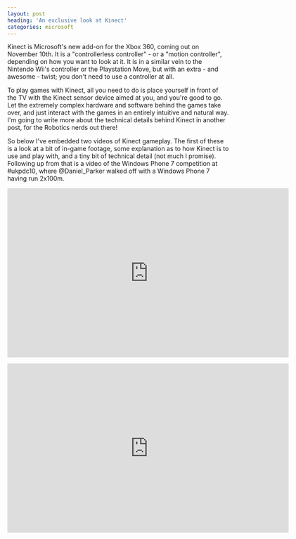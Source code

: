 ```yaml
---
layout: post
heading: 'An exclusive look at Kinect'
categories: microsoft
---
```


Kinect is Microsoft's new add-on for the Xbox 360, coming out on November 10th. It is a "controllerless controller" - or a "motion controller", depending on how you want to look at it. It is in a similar vein to the Nintendo Wii's controller or the Playstation Move, but with an extra - and awesome - twist; you don't need to use a controller at all.

To play games with Kinect, all you need to do is place yourself in front of the TV with the Kinect sensor device aimed at you, and you're good to go. Let the extremely complex hardware and software behind the games take over, and just interact with the games in an entirely intuitive and natural way. I'm going to write more about the technical details behind Kinect in another post, for the Robotics nerds out there!

So below I've embedded two videos of Kinect gameplay. The first of these is a look at a bit of in-game footage, some explanation as to how Kinect is to use and play with, and a tiny bit of technical detail (not much I promise). Following up from that is a video of the Windows Phone 7 competition at #ukpdc10, where @Daniel_Parker walked off with a Windows Phone 7 having run 2x100m.

<span class="youtube"><iframe title="YouTube video player" class="youtube-player" type="text/html" width="640" height="385" src="http://www.youtube.com/embed/TJ09LrZRen4?wmode=transparent&amp;fs=1&amp;hl=en&amp;modestbranding=1&amp;iv_load_policy=3&amp;showsearch=0&amp;rel=0&amp;theme=dark&amp;hd=1" frameborder="0" allowfullscreen=""> </iframe></span>

<span class="youtube"><iframe title="YouTube video player" class="youtube-player" type="text/html" width="640" height="385" src="http://www.youtube.com/embed/bxjJQnwxFmM?wmode=transparent&amp;fs=1&amp;hl=en&amp;modestbranding=1&amp;iv_load_policy=3&amp;showsearch=0&amp;rel=0&amp;theme=dark&amp;hd=1" frameborder="0" allowfullscreen=""> </iframe></span>
